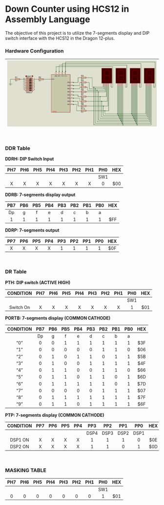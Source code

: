 # Down Counter using HCS12 in Assembly Language

The objective of this project is to utilize the 7-segments display and DIP
switch interface with the HCS12 in the Dragon 12-plus.

### Hardware Configuration

| ![hw](Hardware-Configuration.jpg) |
| --------------------------------- |


</br>

### DDR Table

**DDRH: DIP Switch Input**

| PH7 | PH6 | PH5 | PH4 | PH3 | PH2 | PH1 | PH0 | HEX  |
| :-: | :-: | :-: | :-: | :-: | :-: | :-: | :-: | :--: |
|     |     |     |     |     |     |     | SW1 |      |
|  X  |  X  |  X  |  X  |  X  |  X  |  X  |  0  | \$00 |

**DDRB: 7-segments display output**

| PB7 | PB6 | PB5 | PB4 | PB3 | PB2 | PB1 | PB0 | HEX  |
| :-: | :-: | :-: | :-: | :-: | :-: | :-: | :-: | :--: |
| Dp  |  g  |  f  |  e  |  d  |  c  |  b  |  a  |      |
|  1  |  1  |  1  |  1  |  1  |  1  |  1  |  1  | \$FF |

**DDRP: 7-segments output**

| PP7 | PP6 | PP5 | PP4 | PP3 | PP2 | PP1 | PP0 | HEX  |
| :-: | :-: | :-: | :-: | :-: | :-: | :-: | :-: | :--: |
|  X  |  X  |  X  |  X  |  1  |  1  |  1  |  1  | \$0F |

</br>

### DR Table

**PTH: DIP switch (ACTIVE HIGH)**

| CONDITION | PH7 | PH6 | PH5 | PH4 | PH3 | PH2 | PH1 | PH0 | HEX  |
| :-------: | :-: | :-: | :-: | :-: | :-: | :-: | :-: | :-: | :--: |
|           |     |     |     |     |     |     |     | SW1 |      |
| Switch On |  X  |  X  |  X  |  X  |  X  |  X  |  X  |  1  | \$01 |

**PORTB: 7-segments display (COMMON CATHODE)**

| CONDITION | PB7 | PB6 | PB5 | PB4 | PB3 | PB2 | PB1 | PB0 | HEX  |
| :-------: | :-: | :-: | :-: | :-: | :-: | :-: | :-: | :-: | :--: |
|           | Dp  |  g  |  f  |  e  |  d  |  c  |  b  |  a  |      |
|    “0”    |  0  |  0  |  1  |  1  |  1  |  1  |  1  |  1  | \$3F |
|    “1”    |  0  |  0  |  0  |  0  |  0  |  1  |  1  |  0  | \$06 |
|    “2”    |  0  |  1  |  0  |  1  |  1  |  0  |  1  |  1  | \$5B |
|    “3”    |  0  |  1  |  0  |  0  |  1  |  1  |  1  |  1  | \$4F |
|    “4”    |  0  |  1  |  1  |  0  |  0  |  1  |  1  |  0  | \$66 |
|    “5”    |  0  |  1  |  1  |  0  |  1  |  1  |  0  |  1  | \$6D |
|    “6”    |  0  |  1  |  1  |  1  |  1  |  1  |  0  |  1  | \$7D |
|    “7”    |  0  |  0  |  0  |  0  |  0  |  1  |  1  |  1  | \$07 |
|    “8”    |  0  |  1  |  1  |  1  |  1  |  1  |  1  |  1  | \$7F |
|    “9”    |  0  |  1  |  1  |  0  |  1  |  1  |  1  |  1  | \$6F |

**PTP: 7-segments display (COMMON CATHODE)**

| CONDITION | PP7 | PP6 | PP5 | PP4 | PP3  | PP2  | PP1  | PP0  | HEX  |
| :-------: | :-: | :-: | :-: | :-: | :--: | :--: | :--: | :--: | :--: |
|           |     |     |     |     | DSP4 | DSP3 | DSP2 | DSP1 |      |
|  DSP1 ON  |  X  |  X  |  X  |  X  |  1   |  1   |  1   |  0   | \$0E |
|  DSP2 ON  |  X  |  X  |  X  |  X  |  1   |  1   |  0   |  1   | \$0D |

</br>

### MASKING TABLE

| PH7 | PH6 | PH5 | PH4 | PH3 | PH2 | PH1 | PH0 | HEX  |
| :-: | :-: | :-: | :-: | :-: | :-: | :-: | :-: | :--: |
|     |     |     |     |     |     |     | SW1 |      |
|  0  |  0  |  0  |  0  |  0  |  0  |  0  |  1  | \$01 |
